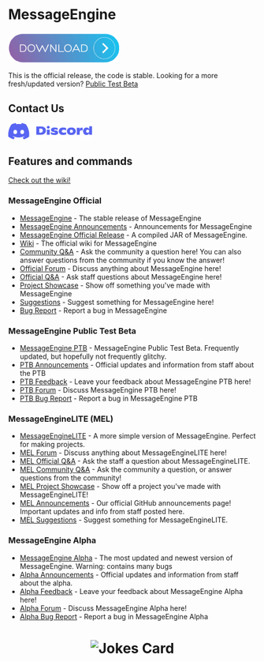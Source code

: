 # MessageEngine

[<img src="https://raw.githubusercontent.com/afkvido/image-repository/ImageRepo/Modern%20Download%20Button.png" width="225"/>](https://afkvido-development.github.io/MessageEngine/)

This is the official release, the code is stable.
Looking for a more fresh/updated version? [Public Test Beta](https://github.com/afkvido-development/MessageEngine-PTB/tree/PublicTestBeta)


## Contact Us

[<img src="https://raw.githubusercontent.com/afkvido/image-repository/ImageRepo/full_logo_blurple_RGB.png" width="170"/>](https://disboard.org/server/893975758677086238)

## Features and commands
[Check out the wiki!](https://github.com/afkvido/MessageEngine/wiki/Commands#commands-list)

### MessageEngine Official
  * [MessageEngine](https://github.com/afkvido-development/MessageEngine) - The stable release of MessageEngine
  * [MessageEngine Announcements](https://github.com/afkvido-development/MessageEngine/discussions/categories/announcements) - Announcements for MessageEngine
  * [MessageEngine Official Release](https://github.com/afkvido-development/MessageEngine/releases) - A compiled JAR of MessageEngine.
  * [Wiki](https://github.com/afkvido-development/MessageEngine/wiki) - The official wiki for MessageEngine
  * [Community Q&A](https://github.com/afkvido-development/MessageEngine/discussions/categories/community-q-a) - Ask the community a question here! You can also answer questions from the community if you know the answer!
  * [Official Forum](https://github.com/afkvido-development/MessageEngine/discussions/categories/forum) - Discuss anything about MessageEngine here!
  * [Official Q&A](https://github.com/afkvido-development/MessageEngine/discussions/categories/official-q-a) - Ask staff questions about MessageEngine here!
  * [Project Showcase](https://github.com/afkvido-development/MessageEngine/discussions/categories/project-showcase) - Show off something you've made with MessageEngine
  * [Suggestions](https://github.com/afkvido-development/MessageEngine/discussions/categories/suggestions) - Suggest something for MessageEngine here!
  * [Bug Report](https://github.com/afkvido-development/MessageEngine/issues/new/choose) - Report a bug in MessageEngine

### MessageEngine Public Test Beta
  * [MessageEngine PTB](https://github.com/afkvido-development/MessageEngine-PTB) - MessageEngine Public Test Beta. Frequently updated, but hopefully not frequently glitchy.
  * [PTB Announcements](https://github.com/afkvido-development/MessageEngine-PTB/discussions/categories/ptb-announcements) - Official updates and information from staff about the PTB
  * [PTB Feedback](https://github.com/afkvido-development/MessageEngine-PTB/discussions/categories/ptb-feedback) - Leave your feedback about MessageEngine PTB here!
  * [PTB Forum](https://github.com/afkvido-development/MessageEngine-PTB/discussions/categories/ptb-forum) - Discuss MessageEngine PTB here!
  * [PTB Bug Report](https://github.com/afkvido-development/MessageEngine-PTB/issues/new/choose) - Report a bug in MessageEngine PTB

### MessageEngineLITE (MEL)
  * [MessageEngineLITE](https://github.com/afkvido-development/MessageEngineLITE) - A more simple version of MessageEngine. Perfect for making projects.
  * [MEL Forum](https://github.com/afkvido-development/MessageEngineLITE/discussions/categories/forum) - Discuss anything about MessageEngineLITE here!
  * [MEL Official Q&A](https://github.com/afkvido-development/MessageEngineLITE/discussions/categories/official-q-a) - Ask the staff a question about MessageEngineLITE.
  * [MEL Community Q&A](https://github.com/afkvido-development/MessageEngineLITE/discussions/categories/community-q-a) - Ask the community a question, or answer questions from the community!
  * [MEL Project Showcase](https://github.com/afkvido-development/MessageEngineLITE/discussions/categories/project-showcase) - Show off a project you've made with MessageEngineLITE!
  * [MEL Announcements](https://github.com/afkvido-development/MessageEngineLITE/discussions/categories/announcements) - Our official GitHub announcements page! Important updates and info from staff posted here.
  * [MEL Suggestions](https://github.com/afkvido-development/MessageEngineLITE/discussions/categories/suggestions) - Suggest something for MessageEngineLITE.

### MessageEngine Alpha
  * [MessageEngine Alpha](https://github.com/afkvido-development/MessageEngine-Alpha) - The most updated and newest version of MessageEngine. Warning: contains many bugs
  * [Alpha Announcements](https://github.com/afkvido-development/MessageEngine-Alpha/discussions/categories/alpha-announcements) - Official updates and information from staff about the alpha.
  * [Alpha Feedback](https://github.com/afkvido-development/MessageEngine-Alpha/discussions/categories/alpha-feedback) - Leave your feedback about MessageEngine Alpha here!
  * [Alpha Forum](https://github.com/afkvido-development/MessageEngine-Alpha/discussions/categories/alpha-forum) - Discuss MessageEngine Alpha here!
  * [Alpha Bug Report](https://github.com/afkvido-development/MessageEngine-Alpha/issues/new/choose) - Report a bug in MessageEngine Alpha



<h1 align="center">
<img src="https://readme-jokes.vercel.app/api" alt="Jokes Card" />
	</h1>
